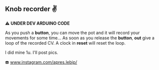 ## Knob recorder :v:
:warning: **UNDER DEV ARDUINO CODE**


As you push a **button**, you can move the pot and it will record your movements for some time... As soon as you release the **button**, **out** give a loop of the recorded CV.
A clock in **reset** will reset the loop.


I did mine 1u. I'll post pics.


:phone:  www.instagram.com/apres.lebip/
